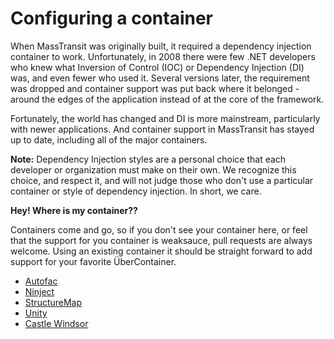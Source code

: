 # Configuring a container

When MassTransit was originally built, it required a dependency injection container to work. Unfortunately,
in 2008 there were few .NET developers who knew what Inversion of Control (IOC) or Dependency Injection (DI) was,
and even fewer who used it. Several versions later, the requirement was dropped and container support was put back
where it belonged - around the edges of the application instead of at the core of the framework.

Fortunately, the world has changed and DI is more mainstream, particularly with newer applications. And container
support in MassTransit has stayed up to date, including all of the major containers.

<div class="alert alert-info">
<b>Note:</b>
    Dependency Injection styles are a personal choice that each developer or organization must make on their
    own. We recognize this choice, and respect it, and will not judge those who don't use a particular container
    or style of dependency injection. In short, we care.
</div>

**Hey! Where is my container??**

Containers come and go, so if you don't see your container here, or feel that the support for you container is weaksauce,
pull requests are always welcome. Using an existing container it should be straight forward to add support for your favorite
ÜberContainer.

* [Autofac](autofac.md)
* [Ninject](ninject.md)
* [StructureMap](structuremap.md)
* [Unity](unity.md)
* [Castle Windsor](castlewindsor.md)
